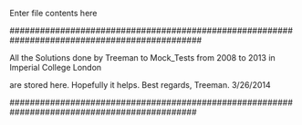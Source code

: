 Enter file contents here

##############################################################################################


All the Solutions done by Treeman to Mock_Tests from 2008 to 2013 in Imperial College London

are stored here. Hopefully it helps. Best regards, Treeman. 3/26/2014

#############################################################################################
